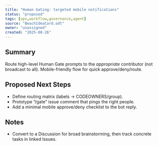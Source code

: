 ```yaml
---
title: "Human Gating: targeted mobile notifications"
status: "proposed"
tags: [ops,workflow,governance,agent]
source: "BeachIdeaCard.odt"
owner: "unassigned"
created: "2025-08-26"
---
```


## Summary
Route high-level Human Gate prompts to the *appropriate* contributor (not broadcast to all). Mobile-friendly flow for quick approve/deny/route.

## Proposed Next Steps
- Define routing matrix (labels → CODEOWNERS/group).  
- Prototype “/gate” issue comment that pings the right people.  
- Add a minimal mobile approve/deny checklist to the bot reply.

## Notes
- Convert to a Discussion for broad brainstorming, then track concrete tasks in linked Issues.